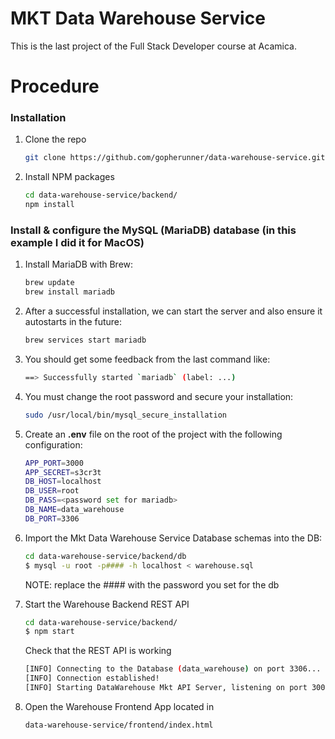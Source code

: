 # MKT Data Warehouse Service

This is the last project of the Full Stack Developer course at Acamica.

# Procedure

### Installation

1. Clone the repo
    ```sh
   git clone https://github.com/gopherunner/data-warehouse-service.git
   ```
2. Install NPM packages
    ```sh
    cd data-warehouse-service/backend/
    npm install
    ```
### Install & configure the MySQL (MariaDB) database (in this example I did it for MacOS)

1. Install MariaDB with Brew:
    ```sh
    brew update
    brew install mariadb
    ```

2. After a successful installation, we can start the server and also ensure it autostarts in the future:
    ```sh
    brew services start mariadb
    ```

3. You should get some feedback from the last command like:
    ```sh
    ==> Successfully started `mariadb` (label: ...)
    ```

4. You must change the root password and secure your installation:
    ```sh
    sudo /usr/local/bin/mysql_secure_installation
    ```

5. Create an **.env** file on the root of the project with the following configuration:
    ```sh
    APP_PORT=3000
    APP_SECRET=s3cr3t
    DB_HOST=localhost
    DB_USER=root
    DB_PASS=<password set for mariadb>
    DB_NAME=data_warehouse
    DB_PORT=3306
    ```
6. Import the Mkt Data Warehouse Service Database schemas into the DB:
    ```sh
    cd data-warehouse-service/backend/db
    $ mysql -u root -p#### -h localhost < warehouse.sql
    ```
    NOTE: replace the #### with the password you set for the db

7. Start the Warehouse Backend REST API

    ```sh
    cd data-warehouse-service/backend/
    $ npm start
    ```
    
    Check that the REST API is working
    ```sh
    [INFO] Connecting to the Database (data_warehouse) on port 3306...
    [INFO] Connection established!
    [INFO] Starting DataWarehouse Mkt API Server, listening on port 3000
    ```
8. Open the Warehouse Frontend App located in

    ```sh
    data-warehouse-service/frontend/index.html
    ```
 
